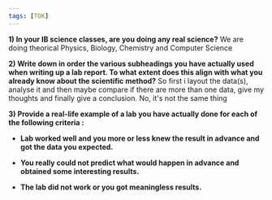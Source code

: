 ```yaml
---
tags: [TOK]
---
```


**1) In your IB science classes, are you doing any real science?**
We are doing theorical Physics, Biology, Chemistry and Computer Science

**2) Write down in order the various subheadings you have actually used when writing up a lab report. To what extent does this align with what you already know about the scientific method?**
So first i layout the data(s), analyse it and then maybe compare if there are more than one data, give my thoughts and finally give a conclusion. No, it's not the same thing

**3) Provide a real-life example of a lab you have actually done for each of the following criteria :**
- **Lab worked well and you more or less knew the result in advance and got the data you expected.**


- **You really could not predict what would happen in advance and obtained some interesting results.**


- **The lab did not work or you got meaningless results.**

